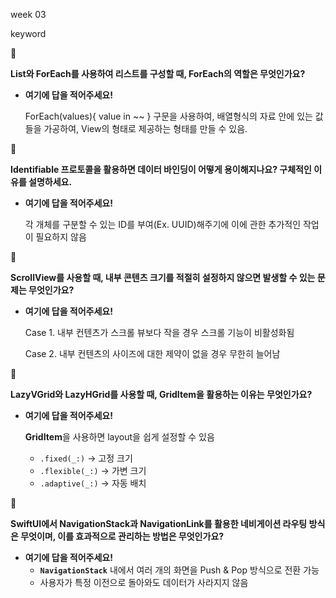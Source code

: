 week 03

keyword

<aside>
📌

**List와 ForEach를 사용하여 리스트를 구성할 때, ForEach의 역할은 무엇인가요?**

</aside>

- **여기에 답을 적어주세요!**
    
    ForEach(values){ value in ~~ } 구문을 사용하여, 배열형식의 자료 안에 있는 값들을 가공하여, View의 형태로 제공하는 형태를 만들 수 있음.
    

<aside>
📌

**Identifiable 프로토콜을 활용하면 데이터 바인딩이 어떻게 용이해지나요? 구체적인 이유를 설명하세요.**

</aside>

- **여기에 답을 적어주세요!**
    
    각 개체를 구분할 수 있는 ID를 부여(Ex. UUID)해주기에 이에 관한 추가적인 작업이 필요하지 않음
    

<aside>
📌

**ScrollView를 사용할 때, 내부 콘텐츠 크기를 적절히 설정하지 않으면 발생할 수 있는 문제는 무엇인가요?**

</aside>

- **여기에 답을 적어주세요!**
    
    Case 1. 내부 컨텐츠가 스크롤 뷰보다 작을 경우 스크롤 기능이 비활성화됨
    
    Case 2. 내부 컨텐츠의 사이즈에 대한 제약이 없을 경우 무한히 늘어남
    

<aside>
📌

**LazyVGrid와 LazyHGrid를 사용할 때, GridItem을 활용하는 이유는 무엇인가요?**

</aside>

- **여기에 답을 적어주세요!**
    
    **GridItem**을 사용하면 layout을 쉽게 설정할 수 있음
    
    - `.fixed(_:)` → 고정 크기
    - `.flexible(_:)` → 가변 크기
    - `.adaptive(_:)` → 자동 배치

<aside>
📌

**SwiftUI에서 NavigationStack과 NavigationLink를 활용한 네비게이션 라우팅 방식은 무엇이며, 이를 효과적으로 관리하는 방법은 무엇인가요?**

</aside>

- **여기에 답을 적어주세요!**
    - **`NavigationStack`** 내에서 여러 개의 화면을 Push & Pop 방식으로 전환 가능
    - 사용자가 특정 이전으로 돌아와도 데이터가 사라지지 않음
